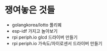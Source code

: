 # 쟁여놓은 것들

* golangkorea/lotto 풀리퀘
* esp-idf 가지고 놀아보기
* rpi periph.io glcd 드라이버 만들기
* rpi periph.io 가속도/자이로센서 드라이버 만들기
